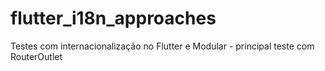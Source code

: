 # flutter_i18n_approaches
Testes com internacionalização no Flutter e Modular - principal teste com RouterOutlet
